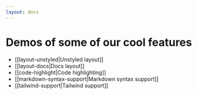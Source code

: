 ```yaml
---
layout: docs
---
```


# Demos of some of our cool features
- [[layout-unstyled|Unstyled layout]]
- [[layout-docs|Docs layout]]
- [[code-highlight|Code highlighting]]
- [[markdown-syntax-support|Markdown syntax support]]
- [[tailwind-support|Tailwind support]]
